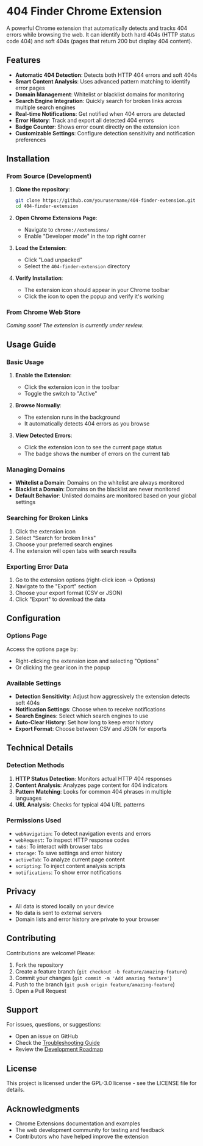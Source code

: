# 404 Finder Chrome Extension

A powerful Chrome extension that automatically detects and tracks 404 errors while browsing the web. It can identify both hard 404s (HTTP status code 404) and soft 404s (pages that return 200 but display 404 content).

## Features

- **Automatic 404 Detection**: Detects both HTTP 404 errors and soft 404s
- **Smart Content Analysis**: Uses advanced pattern matching to identify error pages
- **Domain Management**: Whitelist or blacklist domains for monitoring
- **Search Engine Integration**: Quickly search for broken links across multiple search engines
- **Real-time Notifications**: Get notified when 404 errors are detected
- **Error History**: Track and export all detected 404 errors
- **Badge Counter**: Shows error count directly on the extension icon
- **Customizable Settings**: Configure detection sensitivity and notification preferences

## Installation

### From Source (Development)

1. **Clone the repository**:
   ```bash
   git clone https://github.com/yourusername/404-finder-extension.git
   cd 404-finder-extension
   ```

2. **Open Chrome Extensions Page**:
   - Navigate to `chrome://extensions/`
   - Enable "Developer mode" in the top right corner

3. **Load the Extension**:
   - Click "Load unpacked"
   - Select the `404-finder-extension` directory

4. **Verify Installation**:
   - The extension icon should appear in your Chrome toolbar
   - Click the icon to open the popup and verify it's working

### From Chrome Web Store

*Coming soon! The extension is currently under review.*

## Usage Guide

### Basic Usage

1. **Enable the Extension**:
   - Click the extension icon in the toolbar
   - Toggle the switch to "Active"

2. **Browse Normally**:
   - The extension runs in the background
   - It automatically detects 404 errors as you browse

3. **View Detected Errors**:
   - Click the extension icon to see the current page status
   - The badge shows the number of errors on the current tab

### Managing Domains

- **Whitelist a Domain**: Domains on the whitelist are always monitored
- **Blacklist a Domain**: Domains on the blacklist are never monitored
- **Default Behavior**: Unlisted domains are monitored based on your global settings

### Searching for Broken Links

1. Click the extension icon
2. Select "Search for broken links"
3. Choose your preferred search engines
4. The extension will open tabs with search results

### Exporting Error Data

1. Go to the extension options (right-click icon → Options)
2. Navigate to the "Export" section
3. Choose your export format (CSV or JSON)
4. Click "Export" to download the data

## Configuration

### Options Page

Access the options page by:
- Right-clicking the extension icon and selecting "Options"
- Or clicking the gear icon in the popup

### Available Settings

- **Detection Sensitivity**: Adjust how aggressively the extension detects soft 404s
- **Notification Settings**: Choose when to receive notifications
- **Search Engines**: Select which search engines to use
- **Auto-Clear History**: Set how long to keep error history
- **Export Format**: Choose between CSV and JSON for exports

## Technical Details

### Detection Methods

1. **HTTP Status Detection**: Monitors actual HTTP 404 responses
2. **Content Analysis**: Analyzes page content for 404 indicators
3. **Pattern Matching**: Looks for common 404 phrases in multiple languages
4. **URL Analysis**: Checks for typical 404 URL patterns

### Permissions Used

- `webNavigation`: To detect navigation events and errors
- `webRequest`: To inspect HTTP response codes
- `tabs`: To interact with browser tabs
- `storage`: To save settings and error history
- `activeTab`: To analyze current page content
- `scripting`: To inject content analysis scripts
- `notifications`: To show error notifications

## Privacy

- All data is stored locally on your device
- No data is sent to external servers
- Domain lists and error history are private to your browser

## Contributing

Contributions are welcome! Please:

1. Fork the repository
2. Create a feature branch (`git checkout -b feature/amazing-feature`)
3. Commit your changes (`git commit -m 'Add amazing feature'`)
4. Push to the branch (`git push origin feature/amazing-feature`)
5. Open a Pull Request

## Support

For issues, questions, or suggestions:
- Open an issue on GitHub
- Check the [Troubleshooting Guide](TROUBLESHOOTING.md)
- Review the [Development Roadmap](ROADMAP.md)

## License

This project is licensed under the GPL-3.0 license - see the LICENSE file for details.

## Acknowledgments

- Chrome Extensions documentation and examples
- The web development community for testing and feedback
- Contributors who have helped improve the extension
